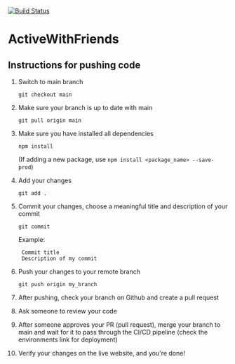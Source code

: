 [![Build Status](https://travis-ci.com/albertsalas/ActiveWithFriends.svg?branch=main)](https://travis-ci.com/albertsalas/ActiveWithFriends)
# ActiveWithFriends

## Instructions for pushing code
1. Switch to main branch 
    
    ```git checkout main```
2. Make sure your branch is up to date with main

    ```git pull origin main```
3. Make sure you have installed all dependencies

    ```npm install```
    
    (If adding a new package, use ```npm install <package_name> --save-prod```)
    
4. Add your changes

    ```git add .```
5. Commit your changes, choose a meaningful title and description of your commit

    ```git commit```
    
    Example:
    
        Commit title
        Description of my commit
6. Push your changes to your remote branch

    ```git push origin my_branch```
7. After pushing, check your branch on Github and create a pull request
8. Ask someone to review your code
9. After someone approves your PR (pull request), merge your branch to main and wait for
it to pass through the CI/CD pipeline (check the environments link for deployment)
10. Verify your changes on the live website, and you're done!